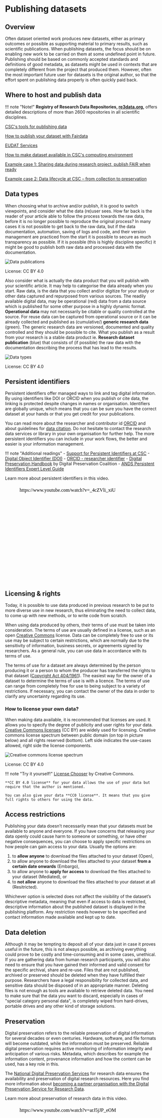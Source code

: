 # Publishing datasets

<a name="header1"></a>

## Overview

Often dataset oriented work produces new datasets, either as primary outcomes or possible as supporting material to primary results, such as scientific publications. When publishing datasets, the focus should be on enabling new work to be carried on them at some undefined point in future. Publishing should be based on commonly accepted standards and definitions of good metadata, as datasets might be used in contexts that are completely different from the project that produced them. However, often the most important future user for datasets is the original author, so that the effort spent on publishing data properly is often quickly paid back.

## Where to host and publish data

!!! note "Note!"
    **Registry of Research Data Repositories, [re3data.org](https://www.re3data.org/),** offers detailed descriptions of more than 2600 repositories in all scientific disciplines.

[CSC's tools for publishing data](https://research.csc.fi/en/service-catalog#open)

[How to publish your dataset with Fairdata](https://www.fairdata.fi/en/user-guides/fairdata-quick-guide/)

[EUDAT Services](https://www.eudat.eu/)

[How to make dataset available in CSC's computing environment](https://research.csc.fi/en/gis_data_in_csc_computing_env)

[Example case 1: Sharing data during research project, publish FAIR when ready](https://research.csc.fi/example-case-1)

[Example case 2: Data lifecycle at CSC – from collection to preservation](https://research.csc.fi/example-case-2)

<a name="header2"></a>

## Data types

When choosing what to archive and/or publish, it is good to switch viewpoints, and consider what the data (re)user sees. How far back is the reader of your article able to follow the process towards the raw data, before it is no longer possible to reproduce the original process? In many cases it is not possible to get back to the raw data, but if the data documentation, automation, saving of logs and code, and their version management are practiced from the start it is possible to secure as much transparency as possible. If it is possible (this is highly discipline specific) it might be good to publish both raw data and processed data with the documentation.

![Data publications](../../img/data-publications.png "Data types from the author's and the reader's viewpoints")

License: CC BY 4.0

Also consider what is actually the data product that you will publish with your scientific article. It may help to categorise the data already when you start. Raw data, is the data that you collect and/or digitize for your study or other data captured and repurposed from various sources. The readily available digital data, may be operational (red) data from a data source which is published for some other purpose in a highly dynamic format. **Operational data** may not necessarily be citable or quality controlled at the source. For reuse data can be captured from operational source or it can be already collected and published as (cumulative/) **generic research data** (green). The generic research data are versioned, documented and quality controlled and they should be possible to cite. What you publish as a result from your research is a stable data product ie. **Research dataset publication** (blue) that consists of (if possible) the raw data with the documentation describing the process that has lead to the results.   

![Data types](../../img/data_types.png "Operational data, generic research data and research dataset publication")

License: CC BY 4.0

<a name="header3"></a>

## Persistent identifiers

Persistent identifiers offer managed ways to link and tag digital information. By using identifiers like DOI or ORCID when you publish or cite data, the linking is protected despite changes in names or organisation. Identifiers are globally unique, which means that you can be sure you have the correct dataset at your hands or that you get credit for your publications.

You can read more about the researcher and contributor id [ORCID](https://researcheridentifier.fi/) and about guidelines for [data citation](https://www.fcrd.fi/). Do not hesitate to contact the research data services or library in your own organisation for further help. The more persistent identifiers you can include in your work flows, the better and easier is your information management.

!!! note "Additional readings"
    - [Support for Persistent Identifiers at CSC](https://research.csc.fi/support-for-persistent-identifiers)
    - [Digital Object Identifier (DOI)](https://www.doi.org/)
    - [ORCID - researcher identifier](https://researcheridentifier.fi/)
    - [Digital Preservation Handbook](https://www.dpconline.org/handbook/technical-solutions-and-tools/persistent-identifiers) by Digital Preservation Coalition
    - [ANDS Persistent Identifiers Expert Level Guide](https://www.ands.org.au/guides/persistent-identifiers-expert)

Learn more about persistent identifiers in this video.

<figure class="video_container">
<iframe width="560" height="315" srcdoc="https://www.youtube.com/watch?v=_4cZVli_xiU" frameborder="0" allow="accelerometer; autoplay; encrypted-media; gyroscope; picture-in-picture" allowfullscreen></iframe>
</figure>


<a name="header4"></a>

## Licensing & rights

Today, it is possible to use data produced in previous research to be put to more diverse use in new research, thus eliminating the need to collect data, to come up with new methods, or to write code from scratch.

When using data produced by others, their terms of use must be taken into consideration. The terms of use are usually defined in a license, such as an open [Creative Commons](https://creativecommons.org/licenses/) license. Data can be completely free to use or its use may be subject to certain restrictions, which are normally due to the sensitivity of information, business secrets, or agreements signed by researchers. As a general rule, you can use data in accordance with its terms of use.

The terms of use for a dataset are always determined by the person producing it or a person to whom the producer has transferred the rights to that dataset ([Copyright Act 404/1961](http://www.finlex.fi/en/laki/kaannokset/1961/en19610404.pdf)). The easiest way for the owner of a dataset to determine the terms of use is with a licence. The terms of use can range from completely free for use to being subject to a variety of restrictions. If necessary, you can contact the owner of the data in order to clarify any uncertainty regarding its use.

### How to license your own data?

When making data available, it is recommended that licenses are used. It allows you to specify the degree of publicity and user rights for your data. [Creative Commons licenses](https://creativecommons.org/licenses/) (CC BY) are widely used for licensing. Creative commons license spectrum between public domain (on top in picture below) and all rights reserved (bottom). Left side indicates the use-cases allowed, right side the license components.

![Creative commons license spectrum](../../img/Creative_commons_license_spectrum.png "Creative commons license spectrum")

License: CC BY 4.0

!!! note "Try it yourself!"
    [License Chooser](https://creativecommons.org/choose/) by Creative Commons.
    
    **CC BY 4.0 license** for your data allows the use of your data but require that the author is mentioned. 
    
    You can also give your data **CC0 license**. It means that you give full rights to others for using the data. 


<a name="header5"></a>

## Access restrictions

Publishing your data doesn’t necessarily mean that your datasets must be available to anyone and everyone. If you have concerns that releasing your data openly could cause harm to someone or something, or have other negative consequences, you can choose to apply specific restrictions on how people can gain access to your data. Usually the options are:

1. to **allow anyone** to download the files attached to your dataset (Open),
1. to allow anyone to download the files attached to your dataset **from a certain date onwards** (Embargo),
1. to allow anyone to **apply for access** to download the files attached to your dataset (Mediated), or
1. to **not allow** anyone to download the files attached to your dataset at all (Resitricted).  

Whichever option is selected does not affect the visibility of the dataset’s descriptive metadata, meaning that even if access to data is restricted, descriptive information about the published dataset is displayed in the publishing platform. Any restriction needs however to be specified and contact information made available and kept up to date.

<a name="header6"></a>

## Data deletion

Although it may be tempting to deposit all of your data just in case it proves useful in the future, this is not always possible, as archiving everything could prove to be costly and time-consuming and in some cases, unethical. If you are gathering data from human research participants, you will also need to ensure that you have gained their informed and valid consent for the specific archival, share and re-use. Files that are not published, archived or preserved should be deleted when they have fulfilled their purpose. Researchers have a legal responsibility for collected data, and sensitive data should be disposed of in an appropriate manner. Deleting files is not enough as tools are available to retrieve deleted data. You need to make sure that the data you want to discard, especially in cases of "special category personal data", is completely wiped from hard-drives, portable drives and any other kind of storage solutions.  

<a name="header7"></a>

## Preservation

Digital preservation refers to the reliable preservation of digital information for several decades or even centuries. Hardware, software, and file formats will become outdated, while the information must be preserved. Reliable digital preservation requires active monitoring of information integrity and anticipation of various risks. Metadata, which describes for example the information content, provenance information and how the content can be used, has a key role in this.

The [National Digital Preservation Services](http://digitalpreservation.fi/en) for research data ensures the availability and preservation of digital research resources. Here you find more information about [becoming a partner organisation with the Digital Preservation Service for Research Data](https://www.fairdata.fi/en/dps-organisations/).

Learn more about preservation of research data in this video.

<figure class="video_container">
<iframe width="560" height="315" srcdoc="https://www.youtube.com/watch?v=arJ5jJP_eOM" frameborder="0" allow="accelerometer; autoplay; encrypted-media; gyroscope; picture-in-picture" allowfullscreen></iframe>
</figure>
